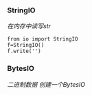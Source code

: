 ### StringIO

*在内存中读写str*
>
    from io import StringIO
    f=StringIO()
    f.write('')

### BytesIO
*二进制数据 创建一个BytesIO*

